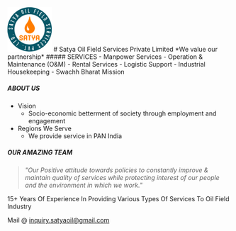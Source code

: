 <img src="assets/img/PNGTransparent2.png" width = "100">
# Satya Oil Field Services Private Limited
*We value our partnership*
##### SERVICES
- Manpower Services
- Operation & Maintenance (O&M)
- Rental Services
- Logistic Support
- Industrial Housekeeping
- Swachh Bharat Mission

##### ABOUT US
- Vision
	- Socio-economic betterment of society through employment and engagement
- Regions We Serve
	- We provide service in PAN India

##### OUR AMAZING TEAM
> *"Our Positive attitude towards policies to constantly improve & maintain quality of services while protecting interest of our people and the environment in which we work."*

15+ Years Of Experience In Providing Various Types Of Services To Oil Field Industry

Mail @ inquiry.satyaoil@gmail.com
